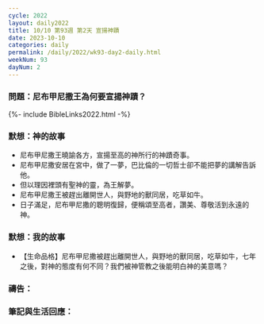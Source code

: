 ```yaml
---
cycle: 2022
layout: daily2022
title: 10/10 第93週 第2天 宣揚神蹟
date: 2023-10-10
categories: daily
permalink: /daily/2022/wk93-day2-daily.html
weekNum: 93
dayNum: 2
---
```


### 問題：尼布甲尼撒王為何要宣揚神蹟？

{%- include BibleLinks2022.html -%}

### 默想：神的故事
+ 尼布甲尼撒王曉諭各方，宣揚至高的神所行的神蹟奇事。
+ 尼布甲尼撒安居在宮中，做了一夢，巴比倫的一切哲士卻不能把夢的講解告訴他。
+ 但以理因裡頭有聖神的靈，為王解夢。
+ 尼布甲尼撒王被趕出離開世人，與野地的獸同居，吃草如牛。
+ 日子滿足，尼布甲尼撒的聰明復歸，便稱頌至高者，讚美、尊敬活到永遠的神。

### 默想：我的故事
+ 【生命品格】尼布甲尼撒被趕出離開世人，與野地的獸同居，吃草如牛，七年之後，對神的態度有何不同？我們被神管教之後能明白神的美意嗎？

### 禱告：

### 筆記與生活回應：
